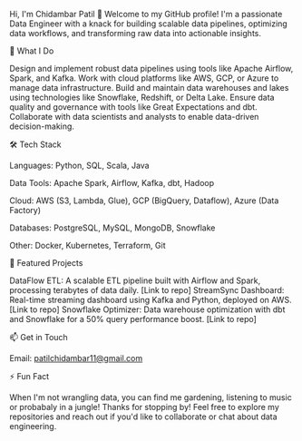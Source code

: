 Hi, I'm Chidambar Patil 👋
Welcome to my GitHub profile! I'm a passionate Data Engineer with a knack for building scalable data pipelines, optimizing data workflows, and transforming raw data into actionable insights.

🔧 What I Do

Design and implement robust data pipelines using tools like Apache Airflow, Spark, and Kafka.
Work with cloud platforms like AWS, GCP, or Azure to manage data infrastructure.
Build and maintain data warehouses and lakes using technologies like Snowflake, Redshift, or Delta Lake.
Ensure data quality and governance with tools like Great Expectations and dbt.
Collaborate with data scientists and analysts to enable data-driven decision-making.

🛠️ Tech Stack

Languages: Python, SQL, Scala, Java

Data Tools: Apache Spark, Airflow, Kafka, dbt, Hadoop

Cloud: AWS (S3, Lambda, Glue), GCP (BigQuery, Dataflow), Azure (Data Factory)

Databases: PostgreSQL, MySQL, MongoDB, Snowflake

Other: Docker, Kubernetes, Terraform, Git


🌟 Featured Projects

DataFlow ETL: A scalable ETL pipeline built with Airflow and Spark, processing terabytes of data daily. [Link to repo]
StreamSync Dashboard: Real-time streaming dashboard using Kafka and Python, deployed on AWS. [Link to repo]
Snowflake Optimizer: Data warehouse optimization with dbt and Snowflake for a 50% query performance boost. [Link to repo]

📫 Get in Touch

Email: patilchidambar11@gmail.com

⚡ Fun Fact

When I'm not wrangling data, you can find me gardening, listening to music or probabaly in a jungle!
Thanks for stopping by! Feel free to explore my repositories and reach out if you'd like to collaborate or chat about data engineering.

